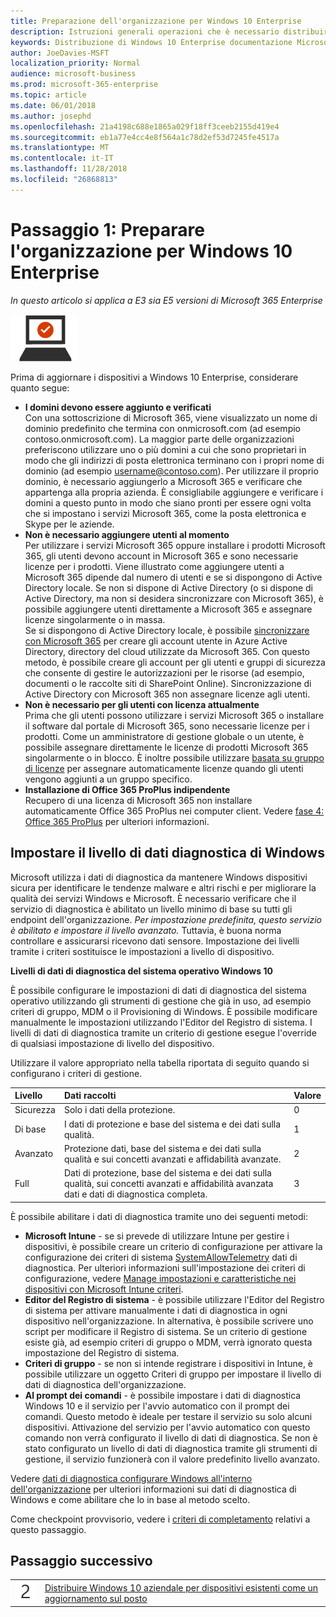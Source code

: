 ```yaml
---
title: Preparazione dell'organizzazione per Windows 10 Enterprise
description: Istruzioni generali operazioni che è necessario distribuire Enterprise 10 Windows su PC come parte di Microsoft 365 Enterprise.
keywords: Distribuzione di Windows 10 Enterprise documentazione Microsoft 365 Microsoft 365 Microsoft 365 Enterprise
author: JoeDavies-MSFT
localization_priority: Normal
audience: microsoft-business
ms.prod: microsoft-365-enterprise
ms.topic: article
ms.date: 06/01/2018
ms.author: josephd
ms.openlocfilehash: 21a4198c688e1865a029f18ff3ceeb2155d419e4
ms.sourcegitcommit: eb1a77e4cc4e8f564a1c78d2ef53d7245fe4517a
ms.translationtype: MT
ms.contentlocale: it-IT
ms.lasthandoff: 11/28/2018
ms.locfileid: "26868813"
---
```

# <a name="step-1-prepare-your-organization-for-windows-10-enterprise"></a>Passaggio 1: Preparare l'organizzazione per Windows 10 Enterprise

*In questo articolo si applica a E3 sia E5 versioni di Microsoft 365 Enterprise*

![](./media/deploy-foundation-infrastructure/win10enterprise_icon-small.png)

Prima di aggiornare i dispositivi a Windows 10 Enterprise, considerare quanto segue:

- **I domini devono essere aggiunto e verificati** <br>Con una sottoscrizione di Microsoft 365, viene visualizzato un nome di dominio predefinito che termina con onmicrosoft.com (ad esempio contoso.onmicrosoft.com). La maggior parte delle organizzazioni preferiscono utilizzare uno o più domini a cui che sono proprietari in modo che gli indirizzi di posta elettronica terminano con i propri nome di dominio (ad esempio username@contoso.com). Per utilizzare il proprio dominio, è necessario aggiungerlo a Microsoft 365 e verificare che appartenga alla propria azienda. È consigliabile aggiungere e verificare i domini a questo punto in modo che siano pronti per essere ogni volta che si impostano i servizi Microsoft 365, come la posta elettronica e Skype per le aziende.
- **Non è necessario aggiungere utenti al momento** <br>Per utilizzare i servizi Microsoft 365 oppure installare i prodotti Microsoft 365, gli utenti devono account in Microsoft 365 e sono necessarie licenze per i prodotti. Viene illustrato come aggiungere utenti a Microsoft 365 dipende dal numero di utenti e se si dispongono di Active Directory locale. Se non si dispone di Active Directory (o si dispone di Active Directory, ma non si desidera sincronizzare con Microsoft 365), è possibile aggiungere utenti direttamente a Microsoft 365 e assegnare licenze singolarmente o in massa.<br>Se si dispongono di Active Directory locale, è possibile [sincronizzare con Microsoft 365](identity-azure-ad-connect-health.md) per creare gli account utente in Azure Active Directory, directory del cloud utilizzate da Microsoft 365. Con questo metodo, è possibile creare gli account per gli utenti e gruppi di sicurezza che consente di gestire le autorizzazioni per le risorse (ad esempio, documenti o le raccolte siti di SharePoint Online). Sincronizzazione di Active Directory con Microsoft 365 non assegnare licenze agli utenti.
- **Non è necessario per gli utenti con licenza attualmente** <br>Prima che gli utenti possono utilizzare i servizi Microsoft 365 o installare il software dal portale di Microsoft 365, sono necessarie licenze per i prodotti. Come un amministratore di gestione globale o un utente, è possibile assegnare direttamente le licenze di prodotti Microsoft 365 singolarmente o in blocco. È inoltre possibile utilizzare [basata su gruppo di licenze](identity-group-based-licensing.md) per assegnare automaticamente licenze quando gli utenti vengono aggiunti a un gruppo specifico. 
- **Installazione di Office 365 ProPlus indipendente** <br>Recupero di una licenza di Microsoft 365 non installare automaticamente Office 365 ProPlus nei computer client. Vedere [fase 4: Office 365 ProPlus](office365proplus-infrastructure.md) per ulteriori informazioni. 

## <a name="set-windows-diagnostics-data-level"></a>Impostare il livello di dati diagnostica di Windows

Microsoft utilizza i dati di diagnostica da mantenere Windows dispositivi sicura per identificare le tendenze malware e altri rischi e per migliorare la qualità dei servizi Windows e Microsoft. È necessario verificare che il servizio di diagnostica è abilitato un livello minimo di base su tutti gli endpoint dell'organizzazione. *Per impostazione predefinita, questo servizio è abilitato e impostare il livello avanzato.* Tuttavia, è buona norma controllare e assicurarsi ricevono dati sensore. Impostazione dei livelli tramite i criteri sostituisce le impostazioni a livello di dispositivo. 

**Livelli di dati di diagnostica del sistema operativo Windows 10**

È possibile configurare le impostazioni di dati di diagnostica del sistema operativo utilizzando gli strumenti di gestione che già in uso, ad esempio criteri di gruppo, MDM o il Provisioning di Windows. È possibile modificare manualmente le impostazioni utilizzando l'Editor del Registro di sistema. I livelli di dati di diagnostica tramite un criterio di gestione esegue l'override di qualsiasi impostazione di livello del dispositivo.

Utilizzare il valore appropriato nella tabella riportata di seguito quando si configurano i criteri di gestione.

| Livello | Dati raccolti | Valore |
|:--- |:--- |:--- |
| Sicurezza | Solo i dati della protezione. | 0 |
| Di base | I dati di protezione e base del sistema e dei dati sulla qualità. | 1 |
| Avanzato | Protezione dati, base del sistema e dei dati sulla qualità e sui concetti avanzati e affidabilità avanzate. | 2 |
| Full | Dati di protezione, base del sistema e dei dati sulla qualità, sui concetti avanzati e affidabilità avanzata dati e dati di diagnostica completa. | 3 |

È possibile abilitare i dati di diagnostica tramite uno dei seguenti metodi:

* **Microsoft Intune** - se si prevede di utilizzare Intune per gestire i dispositivi, è possibile creare un criterio di configurazione per attivare la configurazione dei criteri di sistema <a href="https://docs.microsoft.com/windows/client-management/mdm/policy-csp-system#system-allowtelemetry" target="blank">SystemAllowTelemetry</a> dati di diagnostica. Per ulteriori informazioni sull'impostazione dei criteri di configurazione, vedere [Manage impostazioni e caratteristiche nei dispositivi con Microsoft Intune criteri](https://aka.ms/intuneconfigpolicies).
* **Editor del Registro di sistema** - è possibile utilizzare l'Editor del Registro di sistema per attivare manualmente i dati di diagnostica in ogni dispositivo nell'organizzazione. In alternativa, è possibile scrivere uno script per modificare il Registro di sistema. Se un criterio di gestione esiste già, ad esempio criteri di gruppo o MDM, verrà ignorato questa impostazione del Registro di sistema.
* **Criteri di gruppo** - se non si intende registrare i dispositivi in Intune, è possibile utilizzare un oggetto Criteri di gruppo per impostare il livello di dati di diagnostica dell'organizzazione.
* **Al prompt dei comandi** - è possibile impostare i dati di diagnostica Windows 10 e il servizio per l'avvio automatico con il prompt dei comandi. Questo metodo è ideale per testare il servizio su solo alcuni dispositivi. Attivazione del servizio per l'avvio automatico con questo comando non verrà configurato il livello di dati di diagnostica. Se non è stato configurato un livello di dati di diagnostica tramite gli strumenti di gestione, il servizio funzionerà con il valore predefinito livello avanzato.

Vedere [dati di diagnostica configurare Windows all'interno dell'organizzazione](https://docs.microsoft.com/windows/configuration/configure-windows-diagnostic-data-in-your-organization) per ulteriori informazioni sui dati di diagnostica di Windows e come abilitare che lo in base al metodo scelto.

Come checkpoint provvisorio, vedere i [criteri di completamento](windows10-exit-criteria.md#crit-windows10-step1) relativi a questo passaggio.

## <a name="next-step"></a>Passaggio successivo

|||
|:-------|:-----|
|![](./media/stepnumbers/Step2.png)| [Distribuire Windows 10 aziendale per dispositivi esistenti come un aggiornamento sul posto](windows10-deploy-inplaceupgrade.md) |






